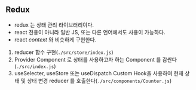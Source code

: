 ## Redux

- redux 는 상태 관리 라이브러리이다.
- react 전용이 아니라 일반 JS, 또는 다른 언어에서도 사용이 가능하다.
- react *context* 와 비슷하게 구현한다.

1. reducer 함수 구현(`./src/store/index.js`)
2. Provider Component 로 상태를 사용하고자 하는 Component 를 감싼다(`./src/index.js`)
3. useSelecter, useStore 또는 useDispatch Custom Hook을 사용하여 현재 상태 및 상태 변경 reducer 를 호출한다(`./src/components/Counter.js`)